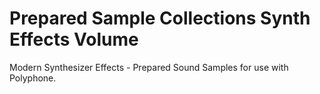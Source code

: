 # Prepared Sample Collections Synth Effects Volume
 Modern Synthesizer Effects - Prepared Sound Samples for use with Polyphone.
